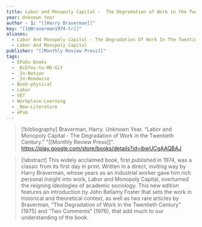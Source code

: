 ```yaml
---
title: Labor and Monopoly Capital -  The Degradation of Work in the Twentieth Century
year: Unknown Year
author - 1: "[[Harry Braverman]]"
key: "[[@Braverman1974-tr]]"
aliases:
  - Labor And Monopoly Capital - The Degradation Of Work In The Twentieth Century
  - Labor And Monopoly Capital
publisher: "[[Monthly Review Press]]"
tags:
  - EPubs-Books
  - _BibTex-to-MD-Git
  - _In-Notion
  - _In-Readwise
  - Book-physical
  - Labor
  - VET
  - Workplace-Learning
  - _New-Literature
  - ePub
---
```


> [!bibliography]
> Braverman, Harry. Unknown Year. “Labor and Monopoly Capital -  The Degradation of Work in the Twentieth Century.” "[[Monthly Review Press]]". https://play.google.com/store/books/details?id=ibwUCgAAQBAJ

> [!abstract]
> This widely acclaimed book, first published in 1974, was a classic from its first day in print. Written in a direct, inviting way by Harry Braverman, whose years as an industrial worker gave him rich personal insight into work, Labor and Monopoly Capital, overturned the reigning ideologies of academic sociology. This new edition features an introduction by John Bellamy Foster that sets the work in historical and theoretical context, as well as two rare articles by Braverman, “The Degradation of Work in the Twentieth Century” (1975) and “Two Comments” (1976), that add much to our understanding of the book.